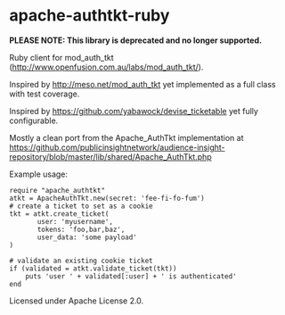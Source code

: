 apache-authtkt-ruby
===================

**PLEASE NOTE: This library is deprecated and no longer supported.**

Ruby client for mod_auth_tkt (http://www.openfusion.com.au/labs/mod_auth_tkt/).

Inspired by http://meso.net/mod_auth_tkt yet implemented as a full class with
test coverage.

Inspired by https://github.com/yabawock/devise_ticketable yet fully configurable.

Mostly a clean port from the Apache_AuthTkt implementation at
https://github.com/publicinsightnetwork/audience-insight-repository/blob/master/lib/shared/Apache_AuthTkt.php

Example usage:

    require "apache_authtkt"
    atkt = ApacheAuthTkt.new(secret: 'fee-fi-fo-fum')
    # create a ticket to set as a cookie
    tkt = atkt.create_ticket(
           user: 'myusername',
           tokens: 'foo,bar,baz',
           user_data: 'some payload'
    )

    # validate an existing cookie ticket
    if (validated = atkt.validate_ticket(tkt))
        puts 'user ' + validated[:user] + ' is authenticated'
    end

Licensed under Apache License 2.0.

